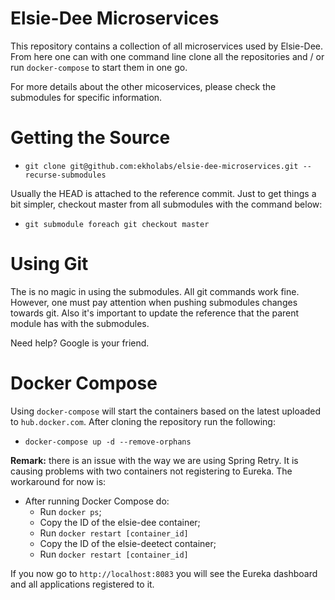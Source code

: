 # Elsie-Dee Microservices

This repository contains a collection of all microservices used by Elsie-Dee.
From here one can with one command line clone all the repositories and / or
run ```docker-compose``` to start them in one go.

For more details about the other micoservices, please check the submodules for specific
information.

# Getting the Source

* ```git clone git@github.com:ekholabs/elsie-dee-microservices.git --recurse-submodules```

Usually the HEAD is attached to the reference commit. Just to get things a bit
simpler, checkout master from all submodules with the command below:

* ```git submodule foreach git checkout master```

# Using Git

The is no magic in using the submodules. All git commands work fine. However, one must
pay attention when pushing submodules changes towards git. Also it's important to
update the reference that the parent module has with the submodules.

Need help? Google is your friend.

# Docker Compose

Using ```docker-compose``` will start the containers based on the latest uploaded to
```hub.docker.com```. After cloning the repository run the following:

* ```docker-compose up -d --remove-orphans```

**Remark:** there is an issue with the way we are using Spring Retry. It is causing
problems with two containers not registering to Eureka. The workaround for now is:

* After running Docker Compose do:
  * Run ```docker ps```;
  * Copy the ID of the elsie-dee container;
  * Run ```docker restart [container_id]```
  * Copy the ID of the elsie-deetect container;
  * Run ```docker restart [container_id]```

If you now go to ```http://localhost:8083``` you will see the Eureka dashboard and all
applications registered to it.
